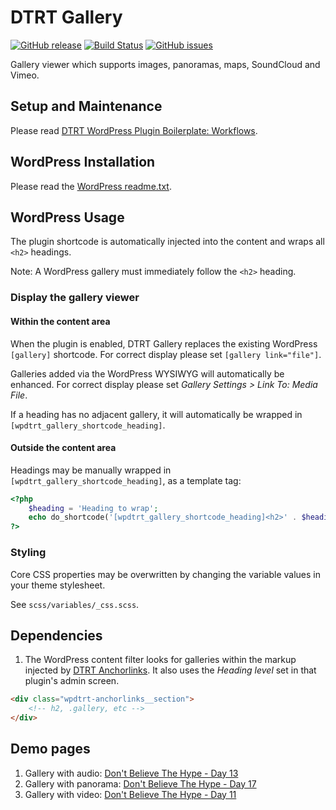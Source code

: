 # DTRT Gallery

[![GitHub release](https://img.shields.io/github/v/tag/dotherightthing/wpdtrt-gallery)](https://github.com/dotherightthing/wpdtrt-gallery/releases) [![Build Status](https://github.com/dotherightthing/wpdtrt-gallery/workflows/Build%20and%20release%20if%20tagged/badge.svg)](https://github.com/dotherightthing/wpdtrt-gallery/actions?query=workflow%3A%22Build+and+release+if+tagged%22) [![GitHub issues](https://img.shields.io/github/issues/dotherightthing/wpdtrt-gallery.svg)](https://github.com/dotherightthing/wpdtrt-gallery/issues)

Gallery viewer which supports images, panoramas, maps, SoundCloud and Vimeo.

## Setup and Maintenance

Please read [DTRT WordPress Plugin Boilerplate: Workflows](https://github.com/dotherightthing/wpdtrt-plugin-boilerplate/wiki/Workflows).

## WordPress Installation

Please read the [WordPress readme.txt](readme.txt).

## WordPress Usage

The plugin shortcode is automatically injected into the content and wraps all `<h2>` headings.

Note: A WordPress gallery must immediately follow the `<h2>` heading.

### Display the gallery viewer

#### Within the content area

When the plugin is enabled, DTRT Gallery replaces the existing WordPress `[gallery]` shortcode. For correct display please set `[gallery link="file"]`.

Galleries added via the WordPress WYSIWYG will automatically be enhanced. For correct display please set *Gallery Settings > Link To: Media File*.

If a heading has no adjacent gallery, it will automatically be wrapped in `[wpdtrt_gallery_shortcode_heading]`.

#### Outside the content area

Headings may be manually wrapped in `[wpdtrt_gallery_shortcode_heading]`, as a template tag:

```php
<?php
    $heading = 'Heading to wrap';
    echo do_shortcode('[wpdtrt_gallery_shortcode_heading]<h2>' . $heading . '</h2>[/wpdtrt_gallery_shortcode_heading]');
?>
```

### Styling

Core CSS properties may be overwritten by changing the variable values in your theme stylesheet.

See `scss/variables/_css.scss`.

## Dependencies

1. The WordPress content filter looks for galleries within the markup injected by [DTRT Anchorlinks](https://github.com/dotherightthing/wpdtrt-anchorlinks). It also uses the *Heading level* set in that plugin's admin screen.

```html
<div class="wpdtrt-anchorlinks__section">
    <!-- h2, .gallery, etc -->
</div>
```

## Demo pages

1. Gallery with audio: [Don't Believe The Hype - Day 13](https://dontbelievethehype.co.nz/tourdiaries/asia/east-asia/russia/13/exploring-irkutsk/#section-quirky-cuisine)
1. Gallery with panorama: [Don't Believe The Hype - Day 17](https://dontbelievethehype.co.nz/tourdiaries/asia/east-asia/russia/17/buguldeyka-to-yelantsy/#section-leaving-buguldeyka)
1. Gallery with video: [Don't Believe The Hype - Day 11](https://dontbelievethehype.co.nz/tourdiaries/asia/east-asia/russia/11/exploring-chita/#section-soviet-style)
